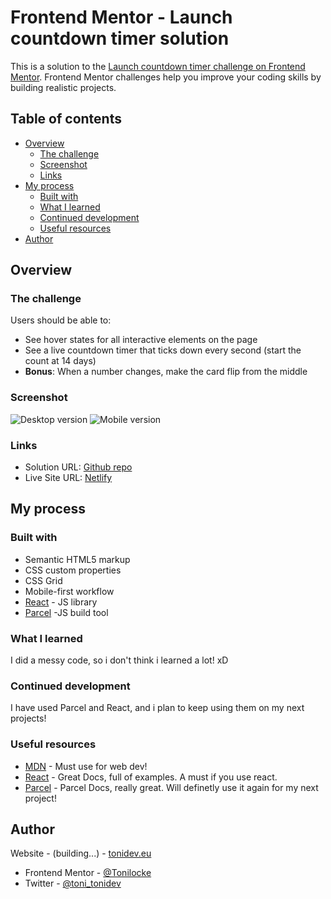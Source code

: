 # Frontend Mentor - Launch countdown timer solution

This is a solution to the [Launch countdown timer challenge on Frontend Mentor](https://www.frontendmentor.io/challenges/launch-countdown-timer-N0XkGfyz-). Frontend Mentor challenges help you improve your coding skills by building realistic projects. 

## Table of contents

- [Overview](#overview)
  - [The challenge](#the-challenge)
  - [Screenshot](#screenshot)
  - [Links](#links)
- [My process](#my-process)
  - [Built with](#built-with)
  - [What I learned](#what-i-learned)
  - [Continued development](#continued-development)
  - [Useful resources](#useful-resources)
- [Author](#author)


## Overview

### The challenge

Users should be able to:

- See hover states for all interactive elements on the page
- See a live countdown timer that ticks down every second (start the count at 14 days)
- **Bonus**: When a number changes, make the card flip from the middle

### Screenshot

![Desktop version](./ScreenshotDesktop.png)
![Mobile version](./ScreenshotMobile.png)



### Links

- Solution URL: [Github repo](https://github.com/Tonilocke/parcel-react-countdown-timer)
- Live Site URL: [Netlify](https://parcel-react-countdown-timer.netlify.app/)

## My process

### Built with

- Semantic HTML5 markup
- CSS custom properties
- CSS Grid
- Mobile-first workflow
- [React](https://reactjs.org/) - JS library
- [Parcel](https://parceljs.org/) -JS build tool


### What I learned

I did a messy code, so i don't think i learned a lot! xD

### Continued development
I have used Parcel and React, and i plan to keep using them on my next projects!



### Useful resources

- [MDN](https://developer.mozilla.org/en-US/) - Must use for web dev!
- [React](https://reactjs.org/) - Great Docs, full of examples. A must if you use react.
- [Parcel](https://parceljs.org/) - Parcel Docs, really great. Will definetly use it again for my next project!

## Author

 Website - (building...) - [tonidev.eu](building...)
- Frontend Mentor - [@Tonilocke](https://www.frontendmentor.io/profile/Tonilocke)
- Twitter - [@toni_tonidev](https://x.com/toni_tonidev)

